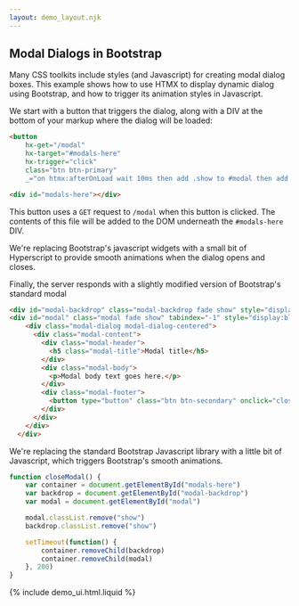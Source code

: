 ```yaml
---
layout: demo_layout.njk
---
```

        
## Modal Dialogs in Bootstrap

Many CSS toolkits include styles (and Javascript) for creating modal dialog boxes. 
This example shows how to use HTMX to display dynamic dialog using Bootstrap, and how to 
trigger its animation styles in Javascript.

We start with a button that triggers the dialog, along with a DIV at the bottom of your 
markup where the dialog will be loaded:

```html
<button 
	hx-get="/modal" 
	hx-target="#modals-here" 
	hx-trigger="click"
	class="btn btn-primary"
	_="on htmx:afterOnLoad wait 10ms then add .show to #modal then add .show to #modal-backdrop">Open Modal</button>

<div id="modals-here"></div>
```

This button uses a `GET` request to `/modal` when this button is clicked.  The
contents of this file will be added to the DOM underneath the `#modals-here` DIV.

We're replacing Bootstrap's javascript widgets with a small bit of Hyperscript to provide
smooth animations when the dialog opens and closes.

Finally, the server responds with a slightly modified version of Bootstrap's standard modal

```html
<div id="modal-backdrop" class="modal-backdrop fade show" style="display:block;"></div>
<div id="modal" class="modal fade show" tabindex="-1" style="display:block;">
	<div class="modal-dialog modal-dialog-centered">
	  <div class="modal-content">
		<div class="modal-header">
		  <h5 class="modal-title">Modal title</h5>
		</div>
		<div class="modal-body">
		  <p>Modal body text goes here.</p>
		</div>
		<div class="modal-footer">
		  <button type="button" class="btn btn-secondary" onclick="closeModal()">Close</button>
		</div>
	  </div>
	</div>
  </div>
```

We're replacing the standard Bootstrap Javascript library with a little bit of Javascript, 
which triggers Bootstrap's smooth animations.

```javascript
function closeModal() {
	var container = document.getElementById("modals-here")
	var backdrop = document.getElementById("modal-backdrop")
	var modal = document.getElementById("modal")

	modal.classList.remove("show")
	backdrop.classList.remove("show")

	setTimeout(function() {
		container.removeChild(backdrop)
		container.removeChild(modal)
	}, 200)
}
```


<div id="modals-here"></div>

{% include demo_ui.html.liquid %}

<script src="https://unpkg.com/hyperscript.org"></script>

<style>
	@import "https://cdnjs.cloudflare.com/ajax/libs/twitter-bootstrap/4.5.2/css/bootstrap.min.css";
</style>

<script>
	function closeModal() {
		document.getElementById("modal").classList.remove("show")
		document.getElementById("modal-backdrop").classList.remove("show")

		setTimeout(function() {
			document.getElementById("show-modals-here").innerHTML = ""
		}, 200)
	}

	//=========================================================================
    // Fake Server Side Code
    //=========================================================================

    // routes
    init("/demo", function(request, params) {
		return `<button 
			hx-get="/modal" 
			hx-target="#modals-here" 
			bx-trigger="click"
			class="btn btn-primary"
			_="on htmx:afterOnLoad wait 10ms then add .show to #modal then add .show to #modal-backdrop">Open Modal</button>
	`})
		
	onGet("/modal", function(request, params){
	  return `<div id="modal-backdrop" class="modal-backdrop fade" style="display:block;"></div>
<div id="modal" class="modal fade" tabindex="-1" style="display:block;">
	<div class="modal-dialog modal-dialog-centered">
		<div class="modal-content">
			<div class="modal-header">
				<h5 class="modal-title">Modal title</h5>
			</div>
			<div class="modal-body">
				<p>Modal body text goes here.</p>
			</div>
			<div class="modal-footer">
				<button type="button" class="btn btn-secondary" data-dismiss="modal" onclick="closeModal()">Close</button>
			</div>
		</div>
	</div>
</div>`

});
</script>
